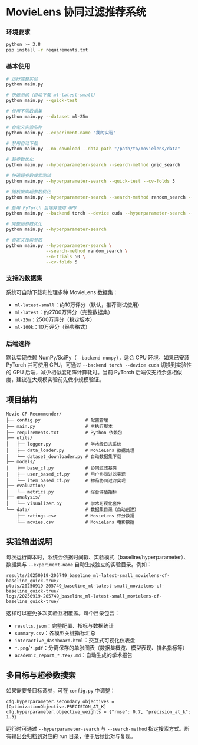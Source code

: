 # MovieLens 协同过滤推荐系统

### 环境要求

```bash
python >= 3.8
pip install -r requirements.txt
```

### 基本使用

```bash
# 运行完整实验
python main.py

# 快速测试（自动下载 ml-latest-small）
python main.py --quick-test

# 使用不同数据集
python main.py --dataset ml-25m

# 自定义实验名称
python main.py --experiment-name "我的实验"

# 禁用自动下载
python main.py --no-download --data-path "/path/to/movielens/data"

# 超参数优化
python main.py --hyperparameter-search --search-method grid_search

# 快速超参数搜索测试
python main.py --hyperparameter-search --quick-test --cv-folds 3

# 随机搜索超参数优化
python main.py --hyperparameter-search --search-method random_search --n-trials 100

# 启用 PyTorch 后端并使用 GPU
python main.py --backend torch --device cuda --hyperparameter-search --search-method random_search --n-trials 20
```

```bash
# 完整超参数优化
python main.py --hyperparameter-search

# 自定义搜索参数
python main.py --hyperparameter-search \
               --search-method random_search \
               --n-trials 50 \
               --cv-folds 5
```

### 支持的数据集

系统可自动下载和处理多种 MovieLens 数据集：

- `ml-latest-small`：约10万评分（默认，推荐测试使用）
- `ml-latest`：约2700万评分（完整数据集）
- `ml-25m`：2500万评分（稳定版本）
- `ml-100k`：10万评分（经典格式）

### 后端选择

默认实现依赖 NumPy/SciPy（`--backend numpy`），适合 CPU 环境。如果已安装 PyTorch 并可使用 GPU，可通过 `--backend torch --device cuda` 切换到实验性的 GPU 后端，减少相似度矩阵计算耗时。当前 PyTorch 后端仅支持余弦相似度，建议在大规模实验前先做小规模验证。

## 项目结构

```
Movie-CF-Recommender/
├── config.py                 # 配置管理
├── main.py                   # 主执行脚本
├── requirements.txt          # Python 依赖包
├── utils/
│   ├── logger.py             # 学术级日志系统
│   ├── data_loader.py        # MovieLens 数据处理
│   └── dataset_downloader.py # 自动数据集下载
├── models/
│   ├── base_cf.py            # 协同过滤基类
│   ├── user_based_cf.py      # 用户协同过滤实现
│   └── item_based_cf.py      # 物品协同过滤实现
├── evaluation/
│   └── metrics.py            # 综合评估指标
├── analysis/
│   └── visualizer.py         # 学术可视化套件
└── data/                     # 数据集目录（自动创建）
    ├── ratings.csv           # MovieLens 评分数据
    └── movies.csv            # MovieLens 电影数据
```

## 实验输出说明

每次运行脚本时，系统会依据时间戳、实验模式（baseline/hyperparameter）、数据集与 `--experiment-name` 自动生成独立的实验目录。例如：

```
results/20250919-205749_baseline_ml-latest-small_movielens-cf-baseline_quick-true/
plots/20250919-205749_baseline_ml-latest-small_movielens-cf-baseline_quick-true/
logs/20250919-205749_baseline_ml-latest-small_movielens-cf-baseline_quick-true/
```

这样可以避免多次实验互相覆盖。每个目录包含：

- `results.json`：完整配置、指标与数据统计
- `summary.csv`：各模型关键指标汇总
- `interactive_dashboard.html`：交互式可视化仪表盘
- `*.png`/`*.pdf`：分离保存的单张图表（数据集概览、模型表现、排名指标等）
- `academic_report_*.tex/.md`：自动生成的学术报告

## 多目标与超参数搜索

如果需要多目标调参，可在 `config.py` 中调整：

```
cfg.hyperparameter.secondary_objectives = [OptimizationObjective.PRECISION_AT_K]
cfg.hyperparameter.objective_weights = {"rmse": 0.7, "precision_at_k": 1.3}
```

运行时可通过 `--hyperparameter-search` 与 `--search-method` 指定搜索方式。所有输出会归档到对应的 run 目录，便于后续比对与复现。
